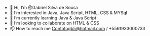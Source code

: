 - 👋 Hi, I’m @Gabriel Silva de Sousa
- 👀 I’m interested in Java, Java Script, HTML, CSS & MYSql
- 🌱 I’m currently learning Java & Java Script
- 💞️ I’m looking to collaborate on HTML & CSS
- 📫 How to reach me Contatogb5@hotmail.com / +5561933000733

<!---
Gb5sZ/Gb5sZ is a ✨ special ✨ repository because its `README.md` (this file) appears on your GitHub profile.
You can click the Preview link to take a look at your changes.
--->
